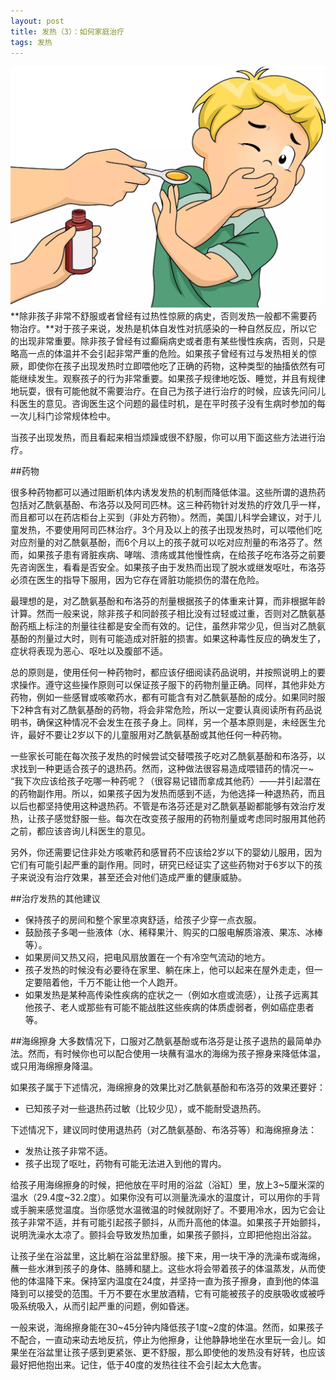 ```yaml
---
layout: post
title: 发热（3）：如何家庭治疗
tags: 发热
---
```

![家庭治疗](images/w4.jpg)
**除非孩子非常不舒服或者曾经有过热性惊厥的病史，否则发热一般都不需要药物治疗。**对于孩子来说，发热是机体自发性对抗感染的一种自然反应，所以它的出现非常重要。除非孩子曾经有过癫痫病史或者患有某些慢性疾病，否则，只是略高一点的体温并不会引起非常严重的危险。如果孩子曾经有过与发热相关的惊厥，即使你在孩子出现发热时立即喂他吃了正确的药物，这种类型的抽搐依然有可能继续发生。观察孩子的行为非常重要。如果孩子规律地吃饭、睡觉，并且有规律地玩耍，很有可能他就不需要治疗。在自己为孩子进行治疗的时候，应该先问问儿科医生的意见。咨询医生这个问题的最佳时机，是在平时孩子没有生病时参加的每一次儿科门诊常规体检中。

当孩子出现发热，而且看起来相当烦躁或很不舒服，你可以用下面这些方法进行治疗。

##药物

很多种药物都可以通过阻断机体内诱发发热的机制而降低体温。这些所谓的退热药包括对乙酰氨基酚、布洛芬以及阿司匹林。这三种药物针对发热的疗效几乎一样，而且都可以在药店柜台上买到（非处方药物）。然而，美国儿科学会建议，对于儿童发热，不要使用阿司匹林治疗。3个月及以上的孩子出现发热时，可以喂他们吃对应剂量的对乙酰氨基酚，而6个月以上的孩子就可以吃对应剂量的布洛芬了。然而，如果孩子患有肾脏疾病、哮喘、溃疡或其他慢性病，在给孩子吃布洛芬之前要先咨询医生，看看是否安全。如果孩子由于发热而出现了脱水或继发呕吐，布洛芬必须在医生的指导下服用，因为它存在肾脏功能损伤的潜在危险。

最理想的是，对乙酰氨基酚和布洛芬的剂量根据孩子的体重来计算，而非根据年龄计算。然而一般来说，除非孩子和同龄孩子相比没有过轻或过重，否则对乙酰氨基酚药瓶上标注的剂量往往都是安全而有效的。记住，虽然非常少见，但当对乙酰氨基酚的剂量过大时，则有可能造成对肝脏的损害。如果这种毒性反应的确发生了，症状将表现为恶心、呕吐以及腹部不适。

总的原则是，使用任何一种药物时，都应该仔细阅读药品说明，并按照说明上的要求操作。遵守这些操作原则可以保证孩子服下的药物剂量正确。同样，其他非处方药物，例如一些感冒或咳嗽药水，都有可能含有对乙酰氨基酚的成分。如果同时服下2种含有对乙酰氨基酚的药物，将会非常危险，所以一定要认真阅读所有药品说明书，确保这种情况不会发生在孩子身上。同样，另一个基本原则是，未经医生允许，最好不要让2岁以下的儿童服用对乙酰氨基酚或其他任何一种药物。

一些家长可能在每次孩子发热的时候尝试交替喂孩子吃对乙酰氨基酚和布洛芬，以求找到一种更适合孩子的退热药。然而，这种做法很容易造成喂错药的情况一~ “我下次应该给孩子吃哪一种药呢？（很容易记错而拿成其他药）——并引起潜在的药物副作用。所以，如果孩子因为发热而感到不适，为他选择一种退热药，而且以后也都坚持使用这种退热药。不管是布洛芬还是对乙酰氨基鼢都能够有效治疗发热，让孩子感觉舒服一些。每次在改变孩子服用的药物剂量或考虑同时服用其他药之前，都应该咨询儿科医生的意见。

另外，你还需要记住非处方咳嗽药和感冒药不应该给2岁以下的婴幼儿服用，因为它们有可能引起严重的副作用。同时，研究已经证实了这些药物对于6岁以下的孩子来说没有治疗效果，甚至还会对他们造成严重的健康威胁。

##治疗发热的其他建议
* 保持孩子的房间和整个家里凉爽舒适，给孩子少穿一点衣服。
* 鼓励孩子多喝一些液体（水、稀释果汁、购买的口服电解质溶液、果冻、冰棒等）。
* 如果房间又热又闷，把电风扇放置在一个有冷空气流动的地方。
* 孩子发热的时候没有必要待在家里、躺在床上，他可以起来在屋外走走，但一定要陪着他，千万不能让他一个人跑开。
* 如果发热是某种高传染性疾病的症状之一（例如水痘或流感），让孩子远离其他孩子、老人或那些有可能不能战胜这些疾病的体质虚弱者，例如癌症患者等。

##海绵擦身
大多数情况下，口服对乙酰氨基酚或布洛芬是让孩子退热的最简单办法。然而，有时候你也可以配合使用一块蘸有温水的海绵为孩子擦身来降低体温，或只用海绵擦身降温。

如果孩子属于下述情况，海绵擦身的效果比对乙酰氨基酚和布洛芬的效果还要好：
* 已知孩子对一些退热药过敏（比较少见），或不能耐受退热药。

下述情况下，建议同时使用退热药（对乙酰氨基酚、布洛芬等）和海绵擦身法：
* 发热让孩子非常不适。
* 孩子出现了呕吐，药物有可能无法进入到他的胃内。

给孩子用海绵擦身的时候，把他放在平时用的浴盆（浴缸）里，放上3~5厘米深的温水（29.4度~32.2度）。如果你没有可以测量洗澡水的温度计，可以用你的手背或手腕来感觉温度。当你感觉水温微温的时候就刚好了。不要用冷水，因为它会让孩子非常不适，并有可能引起孩子颤抖，从而升高他的体温。如果孩子开始颤抖，说明洗澡水太凉了。颤抖会导致发热加重，如果孩子颤抖，立即把他抱出浴盆。

让孩子坐在浴盆里，这比躺在浴盆里舒服。接下来，用一块干净的洗澡布或海绵，蘸一些水淋到孩子的身体、胳膊和腿上。这些水将会带着孩子的体温蒸发，从而使他的体温降下来。保持室内温度在24度，并坚持一直为孩子擦身，直到他的体温降到可以接受的范围。千万不要在水里放酒精，它有可能被孩子的皮肤吸收或被呼吸系统吸入，从而引起严重的问题，例如昏迷。 

一般来说，海绵擦身能在30~45分钟内降低孩子1度~2度的体温。然而，如果孩子不配合，一直动来动去地反抗，停止为他擦身，让他静静地坐在水里玩一会儿。如果坐在浴盆里让孩子感到更紧张、更不舒服，那么即使他的发热没有好转，也应该最好把他抱出来。记住，低于40度的发热往往不会引起太大危害。

